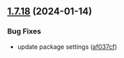 ## [1.7.18](https://github.com/ExpediaGroup/spec-transformer/compare/v1.7.17...v1.7.18) (2024-01-14)


### Bug Fixes

* update package settings ([af037cf](https://github.com/ExpediaGroup/spec-transformer/commit/af037cf578898941436ca0f5cea0a1b91471d4b5))
